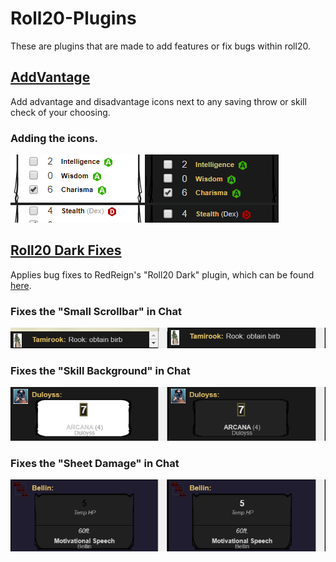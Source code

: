 # Roll20-Plugins

These are plugins that are made to add features or fix bugs within roll20.

## [AddVantage](https://github.com/Mrlilal/Roll20-Plugins/tree/master/AddVantage)

Add advantage and disadvantage icons next to any saving throw or skill check of your choosing.

### Adding the icons.

![](AddVantage/side-by-side-small.png)

## [Roll20 Dark Fixes](https://github.com/Mrlilal/Roll20-Plugins/tree/master/Roll20%20Dark%20Fixes)

Applies bug fixes to RedReign's "Roll20 Dark" plugin, which can be found [here](https://openuserjs.org/scripts/RedReign/Roll20_Dark).

### Fixes the "Small Scrollbar" in Chat

![](Roll20%20Dark%20Fixes/chat-scrollbar-side-by-side.png)

### Fixes the "Skill Background" in Chat

![](Roll20%20Dark%20Fixes/chat-skill-background-side-by-side.png)

### Fixes the "Sheet Damage" in Chat

![](Roll20%20Dark%20Fixes/chat-sheet-damage-side-by-side.png)
